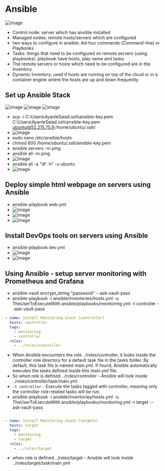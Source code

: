 # Ansible

![image](https://github.com/user-attachments/assets/c7b133ea-5d25-4c39-927d-1911da8bcc9d)


- Control node: server which has ansible installed 
- Managed nodes: remote hosts/servers which are configured 
- two ways to configure in ansible: Ad-hoc commands (Command-line) or Playbooks
- Tasks: things  that need to be configured on remote servers (using playbooks). playbook have hosts, play name and tasks. 
- The remote servers or hosts which need to be configured are in the Inventory. 
- Dynamic Inventory: used if hosts are running on top of the cloud or in a container engine where the hosts are up and down frequently

## Set up Ansible Stack
![image](https://github.com/user-attachments/assets/e39a904b-1532-4155-b2f1-12de277277a4)
![image](https://github.com/user-attachments/assets/55caa534-facc-45f5-84b5-72344c77e188)
![image](https://github.com/user-attachments/assets/4f62bd5d-cff7-44c9-9727-99688e8239ff)


- scp -i C:\Users\AyanleSalad\.ssh\ansible-key.pem C:\Users\AyanleSalad\.ssh\ansible-key.pem ubuntu@52.215.75.9:/home/ubuntu/.ssh/
- ![image](https://github.com/user-attachments/assets/fb8174ae-4332-4960-bcf7-44409af8381b)
- sudo nano /etc/ansible/hosts
- chmod 600 /home/ubuntu/.ssh/ansible-key.pem
- ansible servers -m ping
- ansible all -m ping
- ![image](https://github.com/user-attachments/assets/fa16ef1d-1738-4a69-8fda-96b047387aa0)
- ansible all -a "df -h" -u ubuntu
- ![image](https://github.com/user-attachments/assets/70132bd4-c90c-4dd1-b988-62eec96f7ba5)

## Deploy simple html webpage on servers using Ansible
- ansible-playbook web.yml
- ![image](https://github.com/user-attachments/assets/0be0e1d1-aaad-4818-80e7-390ba45bc088)
- ![image](https://github.com/user-attachments/assets/6e202823-e4c7-40f4-aa9a-612789b0411f)
- ![image](https://github.com/user-attachments/assets/71014198-cd95-45ce-add6-e9be6b51d625)

## Install DevOps tools on servers using Ansible
- ansible-playbook dev.yml
- ![image](https://github.com/user-attachments/assets/a4f6b8b3-8400-489d-b290-ee934a481975)
- ![image](https://github.com/user-attachments/assets/38476608-3d28-48a2-b0c9-a99ed9cbe06b)

## Using Ansible - setup server monitoring with Prometheus and Grafana 

- ansible-vault encrypt_string "password" --ask-vault-pass
- ansible-playbook -i ansible/inventories/hosts.yml -u TheUserToExecuteWith ansible/playbooks/monitoring.yml -t controller --ask-vault-pass

```.yaml
- name: Install Monitoring stack (controller)
  hosts: controller
  tags:
    - monitoring
    - controller
  roles:
    - ../roles/controller
````
- When Ansible encounters the role ../roles/controller, it looks inside the controller role directory for a default task file in the tasks folder. By default, this task file is named main.yml. If found, Ansible automatically executes the tasks defined inside this main.yml file.
- So when role is defined ../roles/controller - Ansible will look inside ../roles/controller/task/main.yml
- `-t controller` - Execute the tasks tagged with controller, meaning only the controller role-related tasks will be run.
- ansible-playbook -i ansible/inventories/hosts.yml -u TheUserToExecuteWith ansible/playbooks/monitoring.yml -t target --ask-vault-pass

```.yaml

- name: Install Monitoring stack (targets)
  hosts: target
  tags:
    - monitoring
    - target
  roles:
    - ../roles/target

```

- when role is defined ../roles/target - Ansible will look inside ../roles/target/task/main.yml








